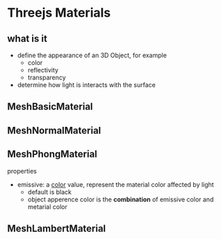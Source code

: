 # Threejs Materials

## what is it

- define the appearance of an 3D Object, for example
  - color
  - reflectivity
  - transparency
- determine how light is interacts with the surface

## MeshBasicMaterial



## MeshNormalMaterial

## MeshPhongMaterial

properties

- emissive: a [color](threejs-reference-color.md) value, represent the material color affected by light
  - default is black
  - object apperence color is the **combination** of emissive color and metarial color

## MeshLambertMaterial

